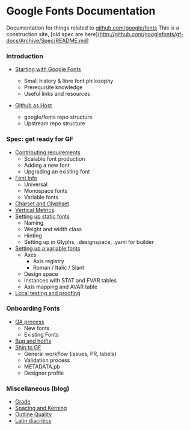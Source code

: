 # Google Fonts Documentation

Documentation for things related to [github.com/google/fonts](http://github.com/google/fonts)
This is a construction site, [old spec are here](http://github.com/googlefonts/gf-docs/Archive/Spec/README.md]

### Introduction

* [Starting with Google Fonts](Introduction/StartingWithGF/)
	- Small history & libre font philosophy
    - Prerequisite knowledge
    - Useful links and resources

* [Github as Host](Introduction/GithubAsHost/)
	- google/fonts repo structure
    - Upstream repo structure

### Spec: get ready for GF

* [Contributing requirements](GetReady/Contributing)
    - Scalable font production
    - Adding a new font
    - Upgrading an existing font
* [Font Info](GetReady/FontInfo)
	- Universal
	- Monospace fonts
	- Variable fonts
* [Charset and Glyphset](GetReady/CharsetGlyphset)
* [Vertical Metrics](GetReady/VerticalMetrics)
* [Setting up static fonts](GetReady/StaticsSettings)
    - Naming
    - Weight and width class
    - Hinting
    - Setting up in Glyphs, .designspace, .yaml for builder
* [Setting up a variable fonts](GetReady/VFSettings)
    - Axes
        - Axis registry
        - Roman / Italic / Slant
    - Design space
    - Instances with STAT and FVAR tables
    - Axis mapping and AVAR table
* [Local testing and proofing](GetReady/LocalTesting)


### Onboarding Fonts

* [QA process](Onboarding/QAProcess)
    - New fonts
    - Existing Fonts
* [Bug and hotfix](Onboarding/BugHotfix)
* [Ship to GF](Onboarding/Shipping)
    - General workflow (issues, PR, labels)
    - Validation process
    - METADATA.pb
    - Designer profile
    
### Miscellaneous (blog)

* [Grade](Miscellaneous/Grade)
* [Spacing and Kerning](Miscellaneous/SpacingKerning)
* [Outline Quality](Miscellaneous/OutlineQuality)
* [Latin diacritics](Miscellaneous/LatinDiacritics)